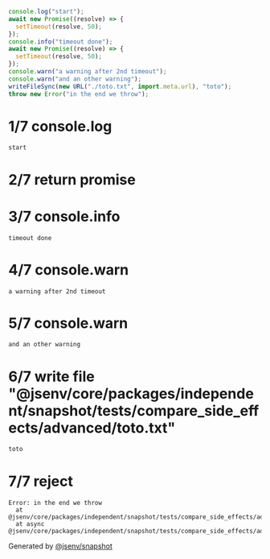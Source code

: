 ```js
console.log("start");
await new Promise((resolve) => {
  setTimeout(resolve, 50);
});
console.info("timeout done");
await new Promise((resolve) => {
  setTimeout(resolve, 50);
});
console.warn("a warning after 2nd timeout");
console.warn("and an other warning");
writeFileSync(new URL("./toto.txt", import.meta.url), "toto");
throw new Error("in the end we throw");
```

# 1/7 console.log

```console
start
```

# 2/7 return promise

# 3/7 console.info

```console
timeout done
```

# 4/7 console.warn

```console
a warning after 2nd timeout
```

# 5/7 console.warn

```console
and an other warning
```

# 6/7 write file "@jsenv/core/packages/independent/snapshot/tests/compare_side_effects/advanced/toto.txt"

```txt
toto
```

# 7/7 reject

```
Error: in the end we throw
  at @jsenv/core/packages/independent/snapshot/tests/compare_side_effects/advanced/side_effects_advanced.test.mjs:97:13
  at async @jsenv/core/packages/independent/snapshot/tests/compare_side_effects/advanced/side_effects_advanced.test.mjs:84:3
```

Generated by [@jsenv/snapshot](https://github.com/jsenv/core/tree/main/packages/independent/snapshot)
